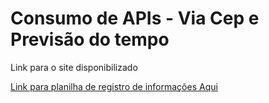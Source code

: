 <h1>Consumo de APIs - Via Cep e Previsão do tempo</h1>
<p>Link para o site disponibilizado <a href="https://consumo-api-two.vercel.app/" target="_blank" Aqui/></p>
<p>Link para planilha de registro de informações <a href="https://docs.google.com/spreadsheets/d/1Gvg9-11X0UNVT6VSYP37jiJgeQGa8RAtpOozp-AUR4Q/edit#gid=0" target="_blank" > Aqui</a></p>
